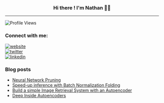 

<h3 align="center">Hi there ! I'm Nathan 👋🏻</h3>

---

![Profile Views](https://komarev.com/ghpvc/?username=nathanhubens&style=flat-square&color=313131&label=views&labelColor=313131)

### Connect with me:


[![website](https://img.shields.io/badge/-@website-313131?style=flat-square&labelColor=313131&logo=safari&logoColor=white&color=313131)](https://nathanhubens.github.io)  
[![twitter](https://img.shields.io/badge/-@HubensN-313131?style=flat-square&labelColor=313131&logo=twitter&logoColor=white&color=313131)](https://twitter.com/HubensN)  
[![linkedin](https://img.shields.io/badge/-@HubensN-313131?style=flat-square&labelColor=313131&logo=LinkedIn&logoColor=white&color=313131)](https://www.linkedin.com/in/nathan-hubens/) 


### Blog posts
<!-- BLOG-POST-LIST:START -->
- [Neural Network Pruning](https://nathanhubens.github.io/posts/deep%20learning/2020/05/22/pruning.html)
- [Speed-up inference with Batch Normalization Folding](https://nathanhubens.github.io/posts/deep%20learning/2020/04/20/BN.html)
- [Build a simple Image Retrieval System with an Autoencoder](https://nathanhubens.github.io/posts/deep%20learning/2018/08/24/image-retrieval.html)
- [Deep Inside Autoencoders](https://nathanhubens.github.io/posts/deep%20learning/2018/02/25/deep-inside-autoencoders.html)
<!-- BLOG-POST-LIST:END -->

